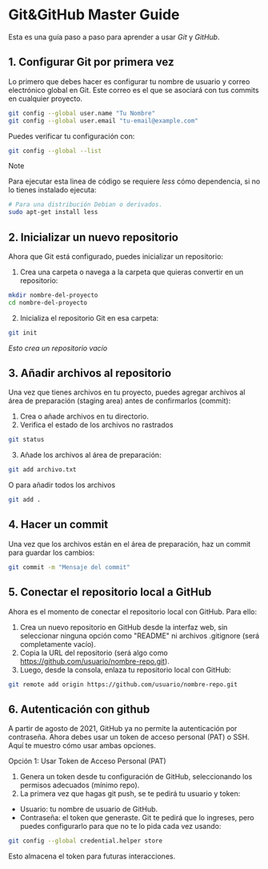 # Git&GitHub Master Guide
Esta es una guía paso a paso para aprender a usar *Git* y *GitHub*.

## 1. Configurar Git por primera vez
Lo primero que debes hacer es configurar tu nombre de usuario y correo electrónico global en Git. Este correo es el que se asociará con tus commits en cualquier proyecto.
```bash
git config --global user.name "Tu Nombre"
git config --global user.email "tu-email@example.com"
```

Puedes verificar tu configuración con:
```bash
git config --global --list

```
> [!NOTE]
> Para ejecutar esta linea de código se requiere *less* cómo dependencia, si no lo tienes instalado ejecuta:
```bash
# Para una distribución Debian o derivados.
sudo apt-get install less
```

## 2. Inicializar un nuevo repositorio

Ahora que Git está configurado, puedes inicializar un repositorio:
1. Crea una carpeta o navega a la carpeta que quieras convertir en un repositorio:
```bash
mkdir nombre-del-proyecto
cd nombre-del-proyecto
```
2. Inicializa el repositorio Git en esa carpeta:
```bash
git init
```
*Esto crea un repositorio vacío*

## 3. Añadir archivos al repositorio
Una vez que tienes archivos en tu proyecto, puedes agregar archivos al área de preparación (staging area) antes de confirmarlos (commit):
1. Crea o añade archivos en tu directorio.
2. Verifica el estado de los archivos no rastrados
```bash
git status
```
3. Añade los archivos al área de preparación:
```bash
git add archivo.txt
```
O para añadir todos los archivos
```bash
git add .
```

## 4. Hacer un commit
Una vez que los archivos están en el área de preparación, haz un commit para guardar los cambios:
```bash
git commit -m "Mensaje del commit"
```

## 5. Conectar el repositorio local a GitHub
Ahora es el momento de conectar el repositorio local con GitHub. Para ello:
1. Crea un nuevo repositorio en GitHub desde la interfaz web, sin seleccionar ninguna opción como "README" ni archivos .gitignore (será completamente vacío).
2. Copia la URL del repositorio (será algo como https://github.com/usuario/nombre-repo.git).
3. Luego, desde la consola, enlaza tu repositorio local con GitHub:
```bash
git remote add origin https://github.com/usuario/nombre-repo.git
```

## 6. Autenticación con github
A partir de agosto de 2021, GitHub ya no permite la autenticación por contraseña. Ahora debes usar un token de acceso personal (PAT) o SSH. Aquí te muestro cómo usar ambas opciones.

Opción 1: Usar Token de Acceso Personal (PAT)
1. Genera un token desde tu configuración de GitHub, seleccionando los permisos adecuados (mínimo repo).
2. La primera vez que hagas git push, se te pedirá tu usuario y token:
  - Usuario: tu nombre de usuario de GitHub.
  - Contraseña: el token que generaste.
  Git te pedirá que lo ingreses, pero puedes configurarlo para que no te lo pida cada vez usando:
  ```bash
  git config --global credential.helper store
  ```
  Esto almacena el token para futuras interacciones.

